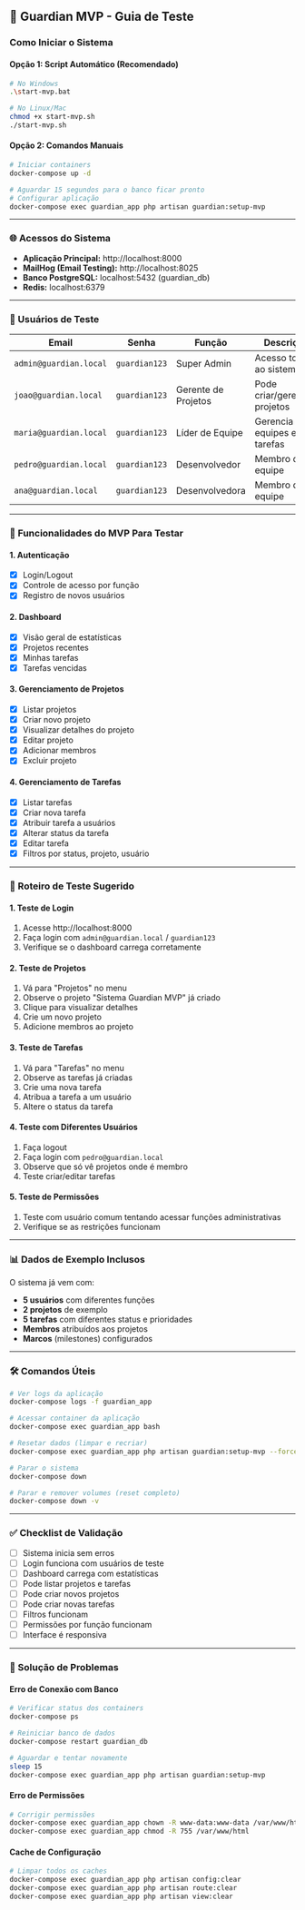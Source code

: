 ## 🚀 Guardian MVP - Guia de Teste

### Como Iniciar o Sistema

#### Opção 1: Script Automático (Recomendado)
```bash
# No Windows
.\start-mvp.bat

# No Linux/Mac
chmod +x start-mvp.sh
./start-mvp.sh
```

#### Opção 2: Comandos Manuais
```bash
# Iniciar containers
docker-compose up -d

# Aguardar 15 segundos para o banco ficar pronto
# Configurar aplicação
docker-compose exec guardian_app php artisan guardian:setup-mvp
```

---

### 🌐 Acessos do Sistema

- **Aplicação Principal:** http://localhost:8000
- **MailHog (Email Testing):** http://localhost:8025
- **Banco PostgreSQL:** localhost:5432 (guardian_db)
- **Redis:** localhost:6379

---

### 👥 Usuários de Teste

| Email | Senha | Função | Descrição |
|-------|-------|--------|-----------|
| `admin@guardian.local` | `guardian123` | Super Admin | Acesso total ao sistema |
| `joao@guardian.local` | `guardian123` | Gerente de Projetos | Pode criar/gerenciar projetos |
| `maria@guardian.local` | `guardian123` | Líder de Equipe | Gerencia equipes e tarefas |
| `pedro@guardian.local` | `guardian123` | Desenvolvedor | Membro da equipe |
| `ana@guardian.local` | `guardian123` | Desenvolvedora | Membro da equipe |

---

### 🎯 Funcionalidades do MVP Para Testar

#### 1. **Autenticação**
- [x] Login/Logout
- [x] Controle de acesso por função
- [x] Registro de novos usuários

#### 2. **Dashboard**
- [x] Visão geral de estatísticas
- [x] Projetos recentes
- [x] Minhas tarefas
- [x] Tarefas vencidas

#### 3. **Gerenciamento de Projetos**
- [x] Listar projetos
- [x] Criar novo projeto
- [x] Visualizar detalhes do projeto
- [x] Editar projeto
- [x] Adicionar membros
- [x] Excluir projeto

#### 4. **Gerenciamento de Tarefas**
- [x] Listar tarefas
- [x] Criar nova tarefa
- [x] Atribuir tarefa a usuários
- [x] Alterar status da tarefa
- [x] Editar tarefa
- [x] Filtros por status, projeto, usuário

---

### 🧪 Roteiro de Teste Sugerido

#### 1. **Teste de Login**
1. Acesse http://localhost:8000
2. Faça login com `admin@guardian.local` / `guardian123`
3. Verifique se o dashboard carrega corretamente

#### 2. **Teste de Projetos**
1. Vá para "Projetos" no menu
2. Observe o projeto "Sistema Guardian MVP" já criado
3. Clique para visualizar detalhes
4. Crie um novo projeto
5. Adicione membros ao projeto

#### 3. **Teste de Tarefas**
1. Vá para "Tarefas" no menu
2. Observe as tarefas já criadas
3. Crie uma nova tarefa
4. Atribua a tarefa a um usuário
5. Altere o status da tarefa

#### 4. **Teste com Diferentes Usuários**
1. Faça logout
2. Faça login com `pedro@guardian.local`
3. Observe que só vê projetos onde é membro
4. Teste criar/editar tarefas

#### 5. **Teste de Permissões**
1. Teste com usuário comum tentando acessar funções administrativas
2. Verifique se as restrições funcionam

---

### 📊 Dados de Exemplo Inclusos

O sistema já vem com:
- **5 usuários** com diferentes funções
- **2 projetos** de exemplo
- **5 tarefas** com diferentes status e prioridades
- **Membros** atribuídos aos projetos
- **Marcos** (milestones) configurados

---

### 🛠️ Comandos Úteis

```bash
# Ver logs da aplicação
docker-compose logs -f guardian_app

# Acessar container da aplicação
docker-compose exec guardian_app bash

# Resetar dados (limpar e recriar)
docker-compose exec guardian_app php artisan guardian:setup-mvp --force

# Parar o sistema
docker-compose down

# Parar e remover volumes (reset completo)
docker-compose down -v
```

---

### ✅ Checklist de Validação

- [ ] Sistema inicia sem erros
- [ ] Login funciona com usuários de teste
- [ ] Dashboard carrega com estatísticas
- [ ] Pode listar projetos e tarefas
- [ ] Pode criar novos projetos
- [ ] Pode criar novas tarefas
- [ ] Filtros funcionam
- [ ] Permissões por função funcionam
- [ ] Interface é responsiva

---

### 🚨 Solução de Problemas

#### Erro de Conexão com Banco
```bash
# Verificar status dos containers
docker-compose ps

# Reiniciar banco de dados
docker-compose restart guardian_db

# Aguardar e tentar novamente
sleep 15
docker-compose exec guardian_app php artisan guardian:setup-mvp
```

#### Erro de Permissões
```bash
# Corrigir permissões
docker-compose exec guardian_app chown -R www-data:www-data /var/www/html
docker-compose exec guardian_app chmod -R 755 /var/www/html
```

#### Cache de Configuração
```bash
# Limpar todos os caches
docker-compose exec guardian_app php artisan config:clear
docker-compose exec guardian_app php artisan route:clear
docker-compose exec guardian_app php artisan view:clear
```
